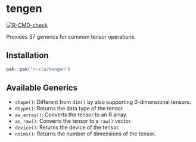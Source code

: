 
<!-- README.md is generated from README.Rmd. Please edit that file -->

# tengen

<!-- badges: start -->

[![R-CMD-check](https://github.com/r-xla/tengen/actions/workflows/R-CMD-check.yaml/badge.svg)](https://github.com/r-xla/tengen/actions/workflows/R-CMD-check.yaml)
<!-- badges: end -->

Provides S7 generics for common tensor operations.

## Installation

``` r
pak::pak("r-xla/tengen")
```

## Available Generics

- `shape()`: Different from `dim()` by also supporting 0-dimensional
  tensors.
- `dtype()`: Returns the data type of the tensor.
- `as_array()`: Converts the tensor to an R array.
- `as_raw()`: Converts the tensor to a `raw()` vector.
- `device()`: Returns the device of the tensor.
- `ndims()`: Returns the number of dimensions of the tensor.
